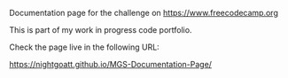 Documentation page for the challenge on https://www.freecodecamp.org

This is part of my work in progress code portfolio.

Check the page live in the following URL: 

https://nightgoatt.github.io/MGS-Documentation-Page/
